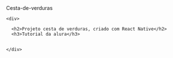 <html>
  <head>Cesta-de-verduras</head>
  
  <body>
      
    <div>
          
      <h2>Projeto cesta de verduras, criado com React Native</h2>
      <h3>Tutorial da alura</h3>
     
       
    </div>
    
    
  </body>


</html>
